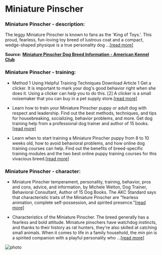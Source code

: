 # Miniature Pinscher

### Miniature Pinscher - description:

The leggy Miniature Pinscher is known to fans as the 'King of Toys.'. This proud, fearless, fun-loving toy breed of lustrous coat and a compact, wedge-shaped physique is a true personality dog ...[\[read more\]](https://www.akc.org/dog-breeds/miniature-pinscher/)

**Source:** __[Miniature Pinscher Dog Breed Information - American Kennel Club](https://www.akc.org/dog-breeds/miniature-pinscher/)__

### Miniature Pinscher - training:

* Method 1 Using Helpful Training Techniques Download Article 1 Get a clicker. It is important to mark your dog's good behavior right when she does it. Using a clicker can help you to do this. [2] A clicker is a small noisemaker that you can buy in a pet supply store.[\[read more\]](https://www.wikihow.com/Train-a-Miniature-Pinscher)

* Learn how to train your Miniature Pinscher puppy or adult dog with respect and leadership. Find out the best methods, techniques, and tips for housebreaking, socializing, behavior problems, and more. Get dog training help from a professional dog trainer and author of 15 books.[\[read more\]](https://www.yourpurebredpuppy.com/training/miniaturepinschers.html)

* Learn when to start training a Miniature Pinscher puppy from 8 to 10 weeks old, how to avoid behavioral problems, and how online dog training courses can help. Find out the benefits of breed-specific training modules and the two best online puppy training courses for this vivacious breed.[\[read more\]](https://iheartdogs.com/miniature-pinscher-puppy-training-the-surprising-truth-about-when-to-start/)

### Miniature Pinscher - character:

* Miniature Pinscher temperament, personality, training, behavior, pros and cons, advice, and information, by Michele Welton, Dog Trainer, Behavioral Consultant, Author of 15 Dog Books. The AKC Standard says that characteristic traits of the Miniature Pinscher are "fearless animation, complete self-possession, and spirited presence."[\[read more\]](https://www.yourpurebredpuppy.com/reviews/miniaturepinschers.html)

* Characteristics of the Miniature Pinscher. The breed generally has a fearless and bold attitude. Miniature pinschers have watchdog instincts, and thanks to their history as rat hunters, they're also skilled at catching small animals. When it comes to life in a family household, the min pin is a spirited companion with a playful personality who ...[\[read more\]](https://www.thesprucepets.com/breed-profile-miniature-pinscher-1117981)

![photo](https://www.alcazar.in/UserUploads/Editted-Images/1wCOyeqcO8WuXXTPUPNu.jpg)